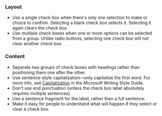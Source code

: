 ### Layout

- Use a single check box when there's only one selection to make or choice to confirm. Selecting a blank check box selects it. Selecting it again clears the check box.
- Use multiple check boxes when one or more options can be selected from a group. Unlike radio buttons, selecting one check box will not clear another check box.

### Content

- Separate two groups of check boxes with headings rather than positioning them one after the other.
- Use sentence-style capitalization—only capitalize the first word. For more info, see [Capitalization](https://docs.microsoft.com/style-guide/capitalization) in the Microsoft Writing Style Guide.
- Don't use end punctuation (unless the check box label absolutely requires multiple sentences).
- Use a sentence fragment for the label, rather than a full sentence.
- Make it easy for people to understand what will happen if they select or clear a check box.


